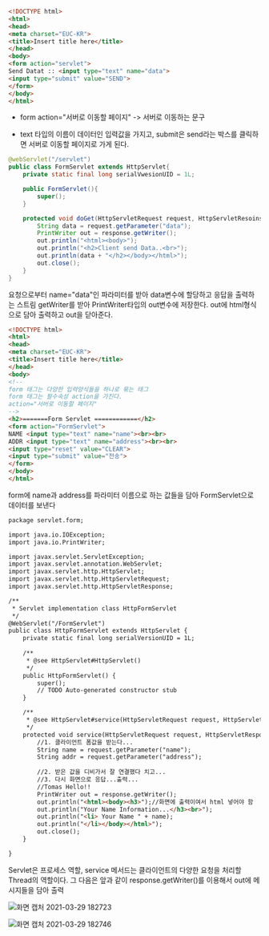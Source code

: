 ``` html
<!DOCTYPE html>
<html>
<head>
<meta charset="EUC-KR">
<title>Insert title here</title>
</head>
<body>
<form action="servlet">
Send Datat :: <input type="text" name="data">
<input type="submit" value="SEND">
</form>
</body>
</html>
```

- form action="서버로 이동할 페이지"
-> 서버로 이동하는 문구

- text 타입의 이름이 데이터인 입력값을 가지고, submit은 send라는 박스를 클릭하면 서버로 이동할 페이지로 가게 된다.

``` java
@webServlet("/servlet")
public class FormServlet extends HttpServlet{
    private static final long serialVwesionUID = 1L;

    public FormServlet(){
        super();
    }

    protected void doGet(HttpServletRequest request, HttpServletResoinse response) throws ServletException, IOException{
        String data = request.getParameter("data");
        PrintWriter out = response.getWriter();
        out.println("<html><body>");
        out.println("<h2>Client send Data..<br>");
        out.println(data + "</h2></body></html>");
        out.close();
    }
}
```

요청으로부터 name="data"인 파라미터를 받아 data변수에 할당하고 응답을 출력하는 스트림 getWriter를 받아 PrintWriter타입의 out변수에 저장한다. out에 html형식으로 담아 출력하고 out을 닫아준다.

``` html
<!DOCTYPE html>
<html>
<head>
<meta charset="EUC-KR">
<title>Insert title here</title>
</head>
<body>
<!--
form 태그는 다양한 입력양식들을 하나로 묶는 태그 
form 태그는 필수속성 action을 가진다.
action="서버로 이동할 페이지"
-->
<h2>=======Form Servlet ============</h2>
<form action="FormServlet">
NAME <input type="text" name="name"><br><br>
ADDR <input type="text" name="address"><br><br>
<input type="reset" value="CLEAR">
<input type="submit" value="전송">
</form>
</body>
</html>
```

form에 name과 address를 파라미터 이름으로 하는 값들을 담아 FormServlet으로 데이터를 보낸다

``` html
package servlet.form;

import java.io.IOException;
import java.io.PrintWriter;

import javax.servlet.ServletException;
import javax.servlet.annotation.WebServlet;
import javax.servlet.http.HttpServlet;
import javax.servlet.http.HttpServletRequest;
import javax.servlet.http.HttpServletResponse;

/**
 * Servlet implementation class HttpFormServlet
 */
@WebServlet("/FormServlet")
public class HttpFormServlet extends HttpServlet {
	private static final long serialVersionUID = 1L;
       
    /**
     * @see HttpServlet#HttpServlet()
     */
    public HttpFormServlet() {
        super();
        // TODO Auto-generated constructor stub
    }

	/**
	 * @see HttpServlet#service(HttpServletRequest request, HttpServletResponse response)
	 */
	protected void service(HttpServletRequest request, HttpServletResponse response) throws ServletException, IOException {
		//1. 클라이언트 폼값을 받는다...
		String name = request.getParameter("name");
		String addr = request.getParameter("address");
	
		//2. 받은 값을 디비가서 잘 연결했다 치고...
		//3. 다시 화면으로 응답...출력...
		//Tomas Hello!!
		PrintWriter out = response.getWriter();
		out.println("<html><body><h3>");//화면에 출력이여서 html 넣어야 함
		out.println("Your Name Information...</h3><br>");
		out.println("<li> Your Name " + name);
		out.println("</li></body></html>");
		out.close();
	}

}
```

Servlet은 프로세스 역할, service 메서드는 클라이언트의 다양한 요청을 처리할 Thread의 역할이다.
그 다음은 앞과 같이 response.getWriter()를 이용해서 out에 메시지들을 담아 출력

![화면 캡처 2021-03-29 182723](https://user-images.githubusercontent.com/76687078/112816628-900db180-90bc-11eb-8049-e17c944ddc35.png)

![화면 캡처 2021-03-29 182746](https://user-images.githubusercontent.com/76687078/112816720-a74c9f00-90bc-11eb-825f-3cef0b6b534b.png)